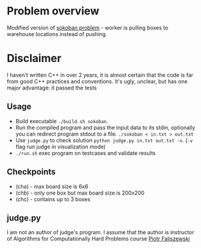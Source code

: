 # Problem overview
Modified version of [sokoban problem](https://en.wikipedia.org/wiki/Sokoban) - worker is pulling boxes to warehouse 
locations instead of pushing.

# Disclaimer
I haven't written C++ in over 2 years, it is almost certain that the code is far from good C++ 
practices and conventions. It's ugly, unclear, but has one major advantage: it passed the tests

## Usage
* Build executable `./build.sh sokoban`. 
* Run the compiled program and pass the input data to its stdin, optionally you can redirect 
  program stdout to a file. `./sokoban < in.txt > out.txt`
* Use `judge.py` to check solution `python judge.py in.txt out.txt -v`. 
  (`-v` flag run judge in visualization mode)
* `./run.sh` exec program on testcases and validate results

## Checkpoints
* (cha) - max board size is 6x6
* (chb) - only one box but max board size is 200x200
* (chc) - contains up to 3 boxes

## judge.py
I am not an author of judge's program. I assume that the author is instructor of Algorithms for Computationally 
Hard Problems course [Piotr Faliszewski](http://home.agh.edu.pl/~faliszew/)